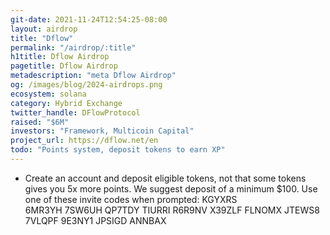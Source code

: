 ```yaml
---
git-date: 2021-11-24T12:54:25-08:00
layout: airdrop
title: "Dflow"
permalink: "/airdrop/:title"
h1title: Dflow Airdrop
pagetitle: Dflow Airdrop
metadescription: "meta Dflow Airdrop"
og: /images/blog/2024-airdrops.png
ecosystem: solana
category: Hybrid Exchange
twitter_handle: DFlowProtocol
raised: "$6M"
investors: "Framework, Multicoin Capital"
project_url: https://dflow.net/en
todo: "Points system, deposit tokens to earn XP"
---
```


- Create an account and deposit eligible tokens, not that some tokens gives you 5x more points. We suggest deposit of a minimum $100.
Use one of these invite codes when prompted:
KGYXRS  
6MR3YH
7SW6UH
QP7TDY
TIURRI
R6R9NV
X39ZLF
FLNOMX
JTEWS8
7VLQPF
9E3NY1
JPSIGD
ANNBAX
